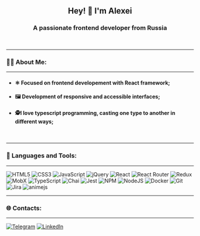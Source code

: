 <h2 align="center"> Hey! 👋 I'm Alexei </h2>
<h3 align="center">A passionate frontend developer from Russia</h3>

<br>

---
### 👨‍💻 About Me:
---
- #### ⚛️ Focused on frontend developement with React framework;

- #### 🖼 Development of responsive and accessible interfaces;

- #### 🕵I love typescript programming, casting one type to another in different ways;
<br>

---
### 📝 Languages and Tools:
---
 ![HTML5](https://img.shields.io/badge/html5-%23E34F26.svg?style=for-the-badge&logo=html5&logoColor=white) 
 ![CSS3](https://img.shields.io/badge/css3-%231572B6.svg?style=for-the-badge&logo=css3&logoColor=white) 
 ![JavaScript](https://img.shields.io/badge/javascript-%23323330.svg?style=for-the-badge&logo=javascript&logoColor=%23F7DF1E)
 ![jQuery](https://img.shields.io/badge/jquery-%230769AD.svg?style=for-the-badge&logo=jquery&logoColor=white) 
 ![React](https://img.shields.io/badge/react-%2320232a.svg?style=for-the-badge&logo=react&logoColor=%2361DAFB)
 ![React Router](https://img.shields.io/badge/React_Router-CA4245?style=for-the-badge&logo=react-router&logoColor=white)
 ![Redux](https://img.shields.io/badge/redux-%23593d88.svg?style=for-the-badge&logo=redux&logoColor=white) 
 ![MobX](https://img.shields.io/badge/-mobx-323232?style=for-the-badge&logo=mobx&logoColor=ffae19) 
 ![TypeScript](https://img.shields.io/badge/typescript-323266?style=for-the-badge&logo=typescript&logoColor=white) 
 ![Chai](https://img.shields.io/badge/-Chai-323244?style=for-the-badge&logo=Chai&logoColor=ffae19) 
 ![Jest](https://img.shields.io/badge/-Jest-323244?style=for-the-badge&logo=Jest&logoColor=ffae19)
 ![NPM](https://img.shields.io/badge/NPM-CA4245?style=for-the-badge&logo=npm&logoColor=white) 
 ![NodeJS](https://img.shields.io/badge/node.js-6DA55F?style=for-the-badge&logo=node.js&logoColor=white) 
 ![Docker](https://img.shields.io/badge/-Docker-4f4f4f?style=for-the-badge&logo=Docker) 
 ![Git](https://img.shields.io/badge/-Git-090909?style=for-the-badge&logo=Git) 
 ![Jira](https://img.shields.io/badge/jira-%230A0FFF.svg?style=for-the-badge&logo=jira&logoColor=white) 
 ![animejs](https://img.shields.io/badge/Figma-F24E1E?style=for-the-badge&logo=figma&logoColor=white) 
<br>

---
### 🌐 Contacts:
---
[![Telegram](https://img.shields.io/badge/-Telegram-4f4f4f?style=for-the-badge&logo=telegram&logoColor=f3f6f4)](https://t.me/pink_doublethink)
[![LinkedIn](https://img.shields.io/badge/-LinkedIn-005EB8?style=for-the-badge&logo=linkedin&logoColor=f3f6f4)](https://www.linkedin.com/in/alexey--ovsyannikov/)
